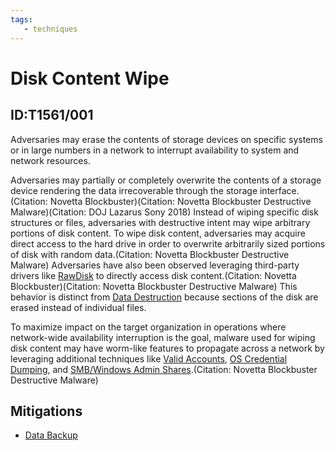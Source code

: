 ```yaml
---
tags:
   - techniques
---
```

# Disk Content Wipe
## ID:T1561/001
Adversaries may erase the contents of storage devices on specific systems or in large numbers in a network to interrupt availability to system and network resources.

Adversaries may partially or completely overwrite the contents of a storage device rendering the data irrecoverable through the storage interface.(Citation: Novetta Blockbuster)(Citation: Novetta Blockbuster Destructive Malware)(Citation: DOJ Lazarus Sony 2018) Instead of wiping specific disk structures or files, adversaries with destructive intent may wipe arbitrary portions of disk content. To wipe disk content, adversaries may acquire direct access to the hard drive in order to overwrite arbitrarily sized portions of disk with random data.(Citation: Novetta Blockbuster Destructive Malware) Adversaries have also been observed leveraging third-party drivers like [RawDisk](software/S0364) to directly access disk content.(Citation: Novetta Blockbuster)(Citation: Novetta Blockbuster Destructive Malware) This behavior is distinct from [Data Destruction](techniques/T1485) because sections of the disk are erased instead of individual files.

To maximize impact on the target organization in operations where network-wide availability interruption is the goal, malware used for wiping disk content may have worm-like features to propagate across a network by leveraging additional techniques like [Valid Accounts](techniques/T1078), [OS Credential Dumping](techniques/T1003), and [SMB/Windows Admin Shares](techniques/T1021/002).(Citation: Novetta Blockbuster Destructive Malware)
## Mitigations
* [Data Backup](mitigations/M1053)
